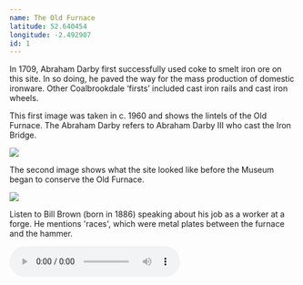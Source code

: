 ```yaml
---
name: The Old Furnace
latitude: 52.640454
longitude: -2.492907
id: 1
---
```


In 1709, Abraham Darby first successfully used coke to smelt iron ore on this site. In so doing, he paved the way for the mass production of domestic ironware. Other Coalbrookdale ‘firsts’ included cast iron rails and cast iron wheels.

This first image was taken in c. 1960 and shows the lintels of the Old Furnace. The Abraham Darby refers to Abraham Darby III who cast the Iron Bridge.

![](/images/historic-photos/inside_old_furnace.jpg "")

The second image shows what the site looked like before the Museum began to conserve the Old Furnace.

![](/images/historic-photos/old_furnace.jpg "")

Listen to Bill Brown (born in 1886) speaking about his job as a worker at a forge. He mentions 'races', which were metal plates between the furnace and the hammer.

<audio controls>
    <source src="/audio/Bill-Brown.mp3">
</audio>